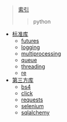 ﻿>[索引](../readme.md)
>>python

- [标准库]()
  - [futures](/python标准库/futures.md)
  - [logging](/python标准库/logging.md)
  - [multiprocessing](/python标准库/multiprocessing.md)
  - [queue](/python标准库/queue.md)
  - [threading](/python标准库/threading.md)
  - [re](/python标准库/re.md)
- [第三方库]()
  - [bs4](/python第三方库/bs4.md)
  - [click](/python第三方库/click.md)
  - [requests](/python第三方库/requests.md)
  - [selenium](/python第三方库/selenium.md)
  - [sqlalchemy](/python第三方库/sqlalchemy.md)